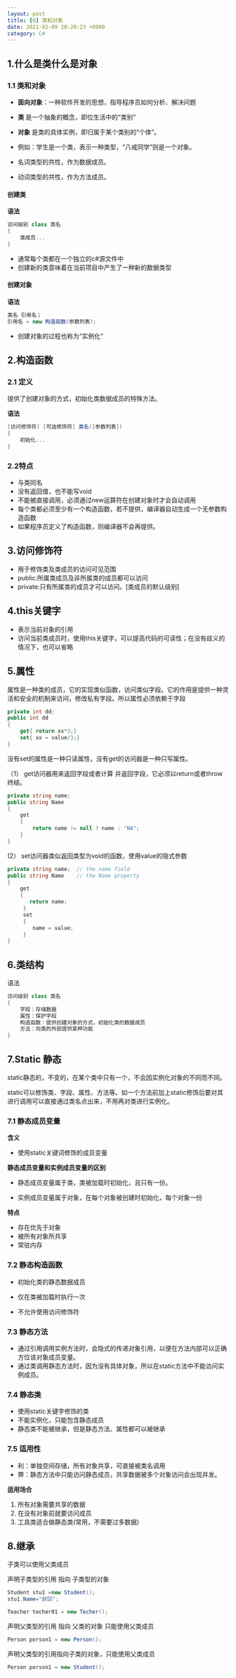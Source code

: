 ```yaml
---
layout: post
title: [8] 类和对象
date: 2021-02-09 20:20:23 +0900
category: C#
---
```




## 1.什么是类什么是对象

### 1.1 类和对象

- **面向对象**：一种软件开发的思想，指导程序员如何分析、解决问题

- **类**  是一个抽象的概念，即位生活中的“类别”

- **对象** 是类的具体实例，即归属于某个类别的“个体”。

- 例如：学生是一个类，表示一种类型，“八戒同学”则是一个对象。

- 名词类型的共性，作为数据成员。

- 动词类型的共性，作为方法成员。

####  创建类

**语法**

```c#
访问级别 class 类名
{
    类成员...
}
```

- 通常每个类都在一个独立的c#源文件中
- 创建新的类意味着在当前项目中产生了一种新的数据类型

#### 创建对象

**语法**

```c#
类名 引用名；
引用名 = new 构造函数(参数列表);   
```

- 创建对象的过程也称为“实例化”

## 2.构造函数

### 2.1 定义

提供了创建对象的方式，初始化类数据成员的特殊方法。

**语法**

```c#
[访问修饰符] [可选修饰符] 类名([参数列表])
{
    初始化...
}
```

### 2.2特点

- 与类同名
- 没有返回值，也不能写void
- 不能被直接调用，必须通过new运算符在创建对象时才会自动调用
- 每个类都必须至少有一个构造函数，若不提供，编译器自动生成一个无参数构造函数
- 如果程序员定义了构造函数，则编译器不会再提供。

## 3.访问修饰符

- 用于修饰类及类成员的访问可见范围
- public:所属类成员及非所属类的成员都可以访问
- private:只有所属类的成员才可以访问。[类成员的默认级别]

## 4.this关键字

- 表示当前对象的引用
- 访问当前类成员时，使用this关键字，可以提高代码的可读性；在没有歧义的情况下，也可以省略

## 5.属性

属性是一种类的成员，它的实现类似函数，访问类似字段。它的作用是提供一种灵活和安全的机制来访问，修改私有字段。所以属性必须依赖于字段

```c#
private int dd;  
public int dd  
{  
    get{ return xx*3;}  
    set{ xx = value/3;}  
}  
```

没有set的属性是一种只读属性，没有get的访问器是一种只写属性。

（1） get访问器用来返回字段或者计算 并返回字段，它必须以return或者throw终结。

```c#
private string name; 
public string Name 
{ 
    get 
    { 
        return name != null ? name : "NA"; 
    } 
} 
```

(2） set访问器类似返回类型为void的函数，使用value的隐式参数

```c#
private string name;  // the name field 
public string Name    // the Name property 
{ 
    get 
    { 
       return name; 
     } 
     set 
     { 
        name = value; 
     } 
}
```



## 6.类结构

语法

```c#
访问级别 class 类名
{
    字段：存储数据
    属性：保护字段
    构造函数：提供创建对象的方式，初始化类的数据成员
    方法：向类的外部提供某种功能
}
```



## 7.Static 静态

static静态的，不变的，在某个类中只有一个，不会因实例化对象的不同而不同。

static可以修饰类、字段、属性、方法等。如一个方法前加上static修饰后要对其进行调用可以直接通过类名点出来，不用再对类进行实例化。

### 7.1 静态成员变量

**含义**

- 使用static关键词修饰的成员变量

**静态成员变量和实例成员变量的区别**

- 静态成员变量属于类，类被加载时初始化，且只有一份。

- 实例成员变量属于对象，在每个对象被创建时初始化，每个对象一份

**特点**

- 存在优先于对象
- 被所有对象所共享
- 常驻内存

### 7.2 静态构造函数

- 初始化类的静态数据成员

- 仅在类被加载时执行一次

- 不允许使用访问修饰符

### 7.3 静态方法

- 通过引用调用实例方法时，会隐式的传递对象引用，以便在方法内部可以正确方位该对象成员变量。
- 通过类调用静态方法时，因为没有具体对象，所以在static方法中不能访问实例成员。

### 7.4 静态类

- 使用static关键字修饰的类
- 不能实例化，只能包含静态成员
- 静态类不能被继承，但是静态方法、属性都可以被继承

### 7.5 适用性

- 利：单独空间存储，所有对象共享，可直接被类名调用
- 弊：静态方法中只能访问静态成员，共享数据被多个对象访问会出现并发。

**适用场合**

1. 所有对象需要共享的数据
2. 在没有对象前就要访问成员
3. 工具类适合做静态类(常用，不需要过多数据)

## 8.继承

子类可以使用父类成员

声明子类型的引用 指向 子类型的对象

```c#
Student stu1 =new Student();
stu1.Name="颜回";

Teacher techer01 = new Techer();
```

声明父类型的引用 指向 父类的对象 只能使用父类成员

```c#
Person porson1 = new Person();
```

声明父类型的引用指向子类的对象，只能使用父类成员

```c#
Person porson1 = new Student();
```

